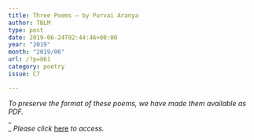 ```yaml
---
title: Three Poems – by Purvai Aranya
author: TBLM
type: post
date: 2019-06-24T02:44:46+00:00
year: "2019"
month: "2019/06"
url: /?p=861
category: poetry
issue: C7

---
```

_To preserve the format of these poems, we have made them available as PDF._  
_  
_ _Please click_ [here][1] _to access._

 [1]: http://bombayliterarymagazine.com/wp-content/uploads/2019/06/Three-Poems-by-Purvai-Aranya.pdf
